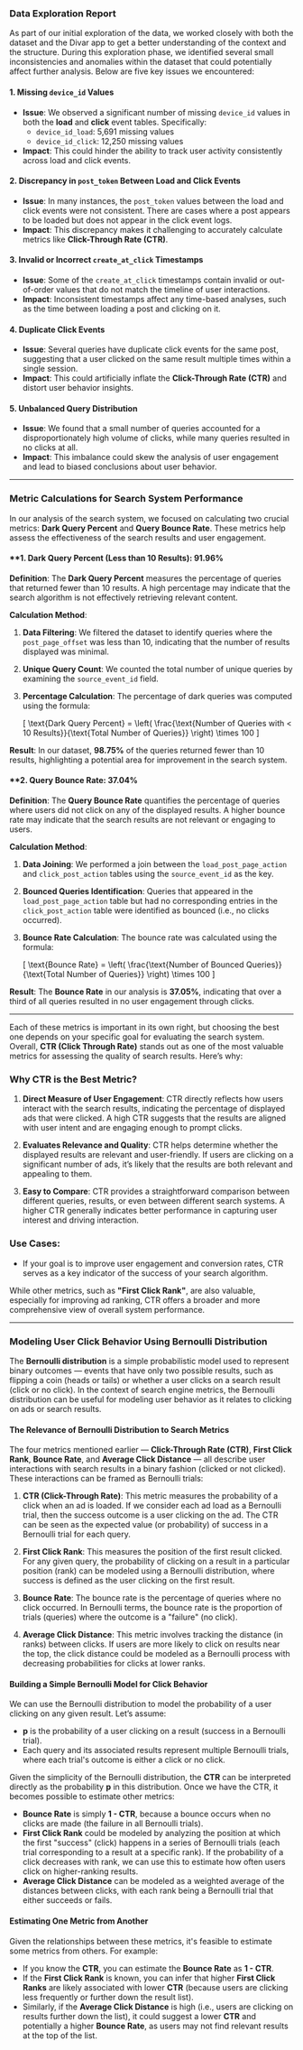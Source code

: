 ### **Data Exploration Report**

As part of our initial exploration of the data, we worked closely with both the dataset and the Divar app to get a better understanding of the context and the structure. During this exploration phase, we identified several small inconsistencies and anomalies within the dataset that could potentially affect further analysis. Below are five key issues we encountered:


#### **1. Missing `device_id` Values**

- **Issue**: We observed a significant number of missing `device_id` values in both the **load** and **click** event tables. Specifically:
  - `device_id_load`: 5,691 missing values
  - `device_id_click`: 12,250 missing values
- **Impact**: This could hinder the ability to track user activity consistently across load and click events.
  


#### **2. Discrepancy in `post_token` Between Load and Click Events**

- **Issue**: In many instances, the `post_token` values between the load and click events were not consistent. There are cases where a post appears to be loaded but does not appear in the click event logs.
- **Impact**: This discrepancy makes it challenging to accurately calculate metrics like **Click-Through Rate (CTR)**.
  


#### **3. Invalid or Incorrect `create_at_click` Timestamps**

- **Issue**: Some of the `create_at_click` timestamps contain invalid or out-of-order values that do not match the timeline of user interactions.
- **Impact**: Inconsistent timestamps affect any time-based analyses, such as the time between loading a post and clicking on it.


#### **4. Duplicate Click Events**

- **Issue**: Several queries have duplicate click events for the same post, suggesting that a user clicked on the same result multiple times within a single session.
- **Impact**: This could artificially inflate the **Click-Through Rate (CTR)** and distort user behavior insights.
  


#### **5. Unbalanced Query Distribution**

- **Issue**: We found that a small number of queries accounted for a disproportionately high volume of clicks, while many queries resulted in no clicks at all.
- **Impact**: This imbalance could skew the analysis of user engagement and lead to biased conclusions about user behavior.
  
---
### **Metric Calculations for Search System Performance**

In our analysis of the search system, we focused on calculating two crucial metrics: **Dark Query Percent** and **Query Bounce Rate**. These metrics help assess the effectiveness of the search results and user engagement.


#### **1. Dark Query Percent (Less than 10 Results): **91.96%**

**Definition**: The **Dark Query Percent** measures the percentage of queries that returned fewer than 10 results. A high percentage may indicate that the search algorithm is not effectively retrieving relevant content.

**Calculation Method**:
1. **Data Filtering**: We filtered the dataset to identify queries where the `post_page_offset` was less than 10, indicating that the number of results displayed was minimal.
2. **Unique Query Count**: We counted the total number of unique queries by examining the `source_event_id` field.
3. **Percentage Calculation**: The percentage of dark queries was computed using the formula:

   \[
   \text{Dark Query Percent} = \left( \frac{\text{Number of Queries with < 10 Results}}{\text{Total Number of Queries}} \right) \times 100
   \]

**Result**: In our dataset, **98.75%** of the queries returned fewer than 10 results, highlighting a potential area for improvement in the search system.



#### **2. Query Bounce Rate: **37.04%**

**Definition**: The **Query Bounce Rate** quantifies the percentage of queries where users did not click on any of the displayed results. A higher bounce rate may indicate that the search results are not relevant or engaging to users.

**Calculation Method**:
1. **Data Joining**: We performed a join between the `load_post_page_action` and `click_post_action` tables using the `source_event_id` as the key.
2. **Bounced Queries Identification**: Queries that appeared in the `load_post_page_action` table but had no corresponding entries in the `click_post_action` table were identified as bounced (i.e., no clicks occurred).
3. **Bounce Rate Calculation**: The bounce rate was calculated using the formula:

   \[
   \text{Bounce Rate} = \left( \frac{\text{Number of Bounced Queries}}{\text{Total Number of Queries}} \right) \times 100
   \]

**Result**: The **Bounce Rate** in our analysis is **37.05%**, indicating that over a third of all queries resulted in no user engagement through clicks.

---
Each of these metrics is important in its own right, but choosing the best one depends on your specific goal for evaluating the search system. Overall, **CTR (Click Through Rate)** stands out as one of the most valuable metrics for assessing the quality of search results. Here’s why:

### Why CTR is the Best Metric?

1. **Direct Measure of User Engagement**: CTR directly reflects how users interact with the search results, indicating the percentage of displayed ads that were clicked. A high CTR suggests that the results are aligned with user intent and are engaging enough to prompt clicks.

2. **Evaluates Relevance and Quality**: CTR helps determine whether the displayed results are relevant and user-friendly. If users are clicking on a significant number of ads, it’s likely that the results are both relevant and appealing to them.

3. **Easy to Compare**: CTR provides a straightforward comparison between different queries, results, or even between different search systems. A higher CTR generally indicates better performance in capturing user interest and driving interaction.

### Use Cases:
- If your goal is to improve user engagement and conversion rates, CTR serves as a key indicator of the success of your search algorithm.

While other metrics, such as **"First Click Rank"**, are also valuable, especially for improving ad ranking, CTR offers a broader and more comprehensive view of overall system performance.

---
### Modeling User Click Behavior Using Bernoulli Distribution

The **Bernoulli distribution** is a simple probabilistic model used to represent binary outcomes — events that have only two possible results, such as flipping a coin (heads or tails) or whether a user clicks on a search result (click or no click). In the context of search engine metrics, the Bernoulli distribution can be useful for modeling user behavior as it relates to clicking on ads or search results.

#### The Relevance of Bernoulli Distribution to Search Metrics

The four metrics mentioned earlier — **Click-Through Rate (CTR)**, **First Click Rank**, **Bounce Rate**, and **Average Click Distance** — all describe user interactions with search results in a binary fashion (clicked or not clicked). These interactions can be framed as Bernoulli trials:

1. **CTR (Click-Through Rate)**: This metric measures the probability of a click when an ad is loaded. If we consider each ad load as a Bernoulli trial, then the success outcome is a user clicking on the ad. The CTR can be seen as the expected value (or probability) of success in a Bernoulli trial for each query.
   
2. **First Click Rank**: This measures the position of the first result clicked. For any given query, the probability of clicking on a result in a particular position (rank) can be modeled using a Bernoulli distribution, where success is defined as the user clicking on the first result.

3. **Bounce Rate**: The bounce rate is the percentage of queries where no click occurred. In Bernoulli terms, the bounce rate is the proportion of trials (queries) where the outcome is a "failure" (no click).

4. **Average Click Distance**: This metric involves tracking the distance (in ranks) between clicks. If users are more likely to click on results near the top, the click distance could be modeled as a Bernoulli process with decreasing probabilities for clicks at lower ranks.

#### Building a Simple Bernoulli Model for Click Behavior

We can use the Bernoulli distribution to model the probability of a user clicking on any given result. Let’s assume:
- **p** is the probability of a user clicking on a result (success in a Bernoulli trial).
- Each query and its associated results represent multiple Bernoulli trials, where each trial's outcome is either a click or no click.

Given the simplicity of the Bernoulli distribution, the **CTR** can be interpreted directly as the probability **p** in this distribution. Once we have the CTR, it becomes possible to estimate other metrics:

- **Bounce Rate** is simply **1 - CTR**, because a bounce occurs when no clicks are made (the failure in all Bernoulli trials).
- **First Click Rank** could be modeled by analyzing the position at which the first "success" (click) happens in a series of Bernoulli trials (each trial corresponding to a result at a specific rank). If the probability of a click decreases with rank, we can use this to estimate how often users click on higher-ranking results.
- **Average Click Distance** can be modeled as a weighted average of the distances between clicks, with each rank being a Bernoulli trial that either succeeds or fails.

#### Estimating One Metric from Another

Given the relationships between these metrics, it's feasible to estimate some metrics from others. For example:

- If you know the **CTR**, you can estimate the **Bounce Rate** as **1 - CTR**.
- If the **First Click Rank** is known, you can infer that higher **First Click Ranks** are likely associated with lower **CTR** (because users are clicking less frequently or further down the result list).
- Similarly, if the **Average Click Distance** is high (i.e., users are clicking on results further down the list), it could suggest a lower **CTR** and potentially a higher **Bounce Rate**, as users may not find relevant results at the top of the list.
